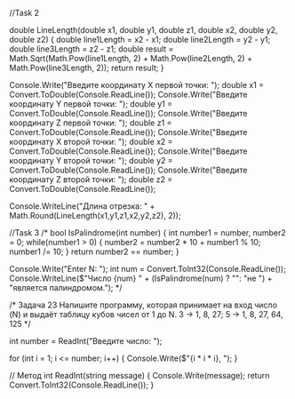 //Task 2

double LineLength(double x1, double y1, double z1, double x2, double y2, double z2)
{
    double line1Length = x2 - x1;
    double line2Length = y2 - y1;
    double line3Length = z2 - z1;
    double result = Math.Sqrt(Math.Pow(line1Length, 2) + Math.Pow(line2Length, 2) + Math.Pow(line3Length, 2));
    return result;
}

Console.Write("Введите координату Х первой точки: ");
double x1 = Convert.ToDouble(Console.ReadLine());
Console.Write("Введите координату Y первой точки: ");
double y1 = Convert.ToDouble(Console.ReadLine());
Console.Write("Введите координату Z первой точки: ");
double z1 = Convert.ToDouble(Console.ReadLine());
Console.Write("Введите координату Х второй точки: ");
double x2 = Convert.ToDouble(Console.ReadLine());
Console.Write("Введите координату Y второй точки: ");
double y2 = Convert.ToDouble(Console.ReadLine());
Console.Write("Введите координату Z второй точки: ");
double z2 = Convert.ToDouble(Console.ReadLine());

Console.WriteLine("Длина отрезка: " + Math.Round(LineLength(x1,y1,z1,x2,y2,z2), 2));

//Task 3
/* bool IsPalindrome(int number)
{
    int number1 = number, number2 = 0;
    while(number1 > 0)
    {
        number2 = number2 * 10 + number1 % 10;
        number1 /= 10;
    }
    return number2 == number;
}

Console.Write("Enter N: ");
int num = Convert.ToInt32(Console.ReadLine());
Console.WriteLine($"Число {num} " + (IsPalindrome(num) ? "": "не ") + "является палиндромом.");
*/





/* Задача 23
Напишите программу, которая принимает на вход число (N) и выдаёт таблицу кубов чисел от 1 до N.
3 -> 1, 8, 27; 5 -> 1, 8, 27, 64, 125  */

int number = ReadInt("Введите число: ");

for (int i = 1; i <= number; i++)
{
    Console.Write($"{i * i * i}, ");
}

// Метод
int ReadInt(string message)
{
    Console.Write(message);
    return Convert.ToInt32(Console.ReadLine());
}
